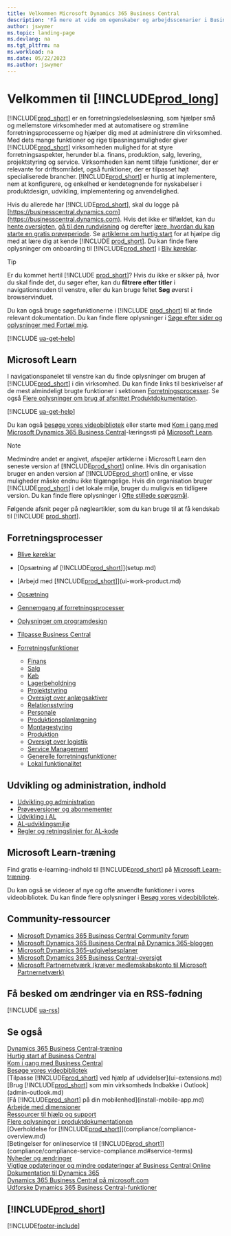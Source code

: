 ```yaml
---
title: Velkommen Microsoft Dynamics 365 Business Central
description: 'Få mere at vide om egenskaber og arbejdsscenarier i Business Central, som kan hjælpe virksomheder med at styre deres virksomhed, herunder finansiering, produktion, salg, levering, projektstyring, Services og meget mere.'
author: jswymer
ms.topic: landing-page
ms.devlang: na
ms.tgt_pltfrm: na
ms.workload: na
ms.date: 05/22/2023
ms.author: jswymer
---
```

# Velkommen til [!INCLUDE[prod_long](includes/prod_long.md)]

[!INCLUDE[prod_short](includes/prod_short.md)] er en forretningsledelsesløsning, som hjælper små og mellemstore virksomheder med at automatisere og strømline forretningsprocesserne og hjælper dig med at administrere din virksomhed. Med dets mange funktioner og rige tilpasningsmuligheder giver [!INCLUDE[prod_short](includes/prod_short.md)] virksomheden mulighed for at styre forretningsaspekter, herunder bl.a. finans, produktion, salg, levering, projektstyring og service. Virksomheden kan nemt tilføje funktioner, der er relevante for driftsområdet, også funktioner, der er tilpasset højt specialiserede brancher. [!INCLUDE[prod_short](includes/prod_short.md)] er hurtig at implementere, nem at konfigurere, og enkelhed er kendetegnende for nyskabelser i produktdesign, udvikling, implementering og anvendelighed.  

Hvis du allerede har [!INCLUDE[prod_short](includes/prod_short.md)], skal du logge på [https://businesscentral.dynamics.com](https://businesscentral.dynamics.com). Hvis det ikke er tilfældet, kan du [hente oversigten](https://dynamics.microsoft.com/business-central/overview/), [gå til den rundvisning](https://dynamics.microsoft.com/en-us/guidedtour/dynamics/business-central/1/1) og derefter [lære, hvordan du kan starte en gratis prøveperiode](trial-signup.md). Se [artiklerne om hurtig start](quick-start-business-central.md) for at hjælpe dig med at lære dig at kende [!INCLUDE [prod_short](includes/prod_short.md)]. Du kan finde flere oplysninger om onboarding til [!INCLUDE[prod_short](includes/prod_short.md)] i [Bliv køreklar](ui-get-ready-business.md).  

> [!TIP]
> Er du kommet hertil [!INCLUDE [prod_short](includes/prod_short.md)]? Hvis du ikke er sikker på, hvor du skal finde det, du søger efter, kan du **filtrere efter titler** i navigationsruden til venstre, eller du kan bruge feltet **Søg** øverst i browservinduet.  
>
> Du kan også bruge søgefunktionerne i [!INCLUDE [prod_short](includes/prod_short.md)] til at finde relevant dokumentation. Du kan finde flere oplysninger i [Søge efter sider og oplysninger med Fortæl mig](ui-search.md).

[!INCLUDE [ua-get-help](includes/ua-get-help.md)]

## Microsoft Learn

I navigationspanelet til venstre kan du finde oplysninger om brugen af [!INCLUDE[prod_short](includes/prod_short.md)] i din virksomhed. Du kan finde links til beskrivelser af de mest almindeligt brugte funktioner i sektionen [Forretningsprocesser](#business-processes). Se også [Flere oplysninger om brug af afsnittet Produktdokumentation](product-help-and-support.md#learn-more-using-the-product-documentation).

[!INCLUDE [ua-get-help](includes/ua-get-help.md)]

Du kan også [besøge vores videobibliotek](across-videos.md) eller starte med [Kom i gang med Microsoft Dynamics 365 Business Central](/training/paths/get-started-dynamics-365-business-central/)-læringssti på [Microsoft Learn](/training/dynamics365/business-central?WT.mc_id=dyn365bc_landingpage-docs).  

> [!NOTE]
> Medmindre andet er angivet, afspejler artiklerne i Microsoft Learn den seneste version af [!INCLUDE[prod_short](includes/prod_short.md)] online. Hvis din organisation bruger en anden version af [!INCLUDE[prod_short](includes/prod_short.md)] online, er visse muligheder måske endnu ikke tilgængelige. Hvis din organisation bruger [!INCLUDE[prod_short](includes/prod_short.md)] i det lokale miljø, bruger du muligvis en tidligere version. Du kan finde flere oplysninger i [Ofte stillede spørgsmål](across-faq.yml).

Følgende afsnit peger på nøgleartikler, som du kan bruge til at få kendskab til [!INCLUDE [prod_short](includes/prod_short.md)].  

## Forretningsprocesser

- [Blive køreklar](ui-get-ready-business.md)
- [Opsætning af [!INCLUDE[prod_short](includes/prod_short.md)]](setup.md)
- [Arbejd med [!INCLUDE[prod_short](includes/prod_short.md)]](ui-work-product.md)
- [Opsætning](admin-setup-and-administration.md)
- [Gennemgang af forretningsprocesser](walkthrough-business-process-walkthroughs.md)
- [Oplysninger om programdesign](design-details-application-design.md)
- [Tilpasse Business Central](ui-customizing-overview.md)
- [Forretningsfunktioner](across-business-functionality.md)

  - [Finans](finance.md)
  - [Salg](sales-manage-sales.md)
  - [Køb](purchasing-manage-purchasing.md)
  - [Lagerbeholdning](inventory-manage-inventory.md)
  - [Projektstyring](projects-manage-projects.md)
  - [Oversigt over anlægsaktiver](fa-manage.md)
  - [Relationsstyring](marketing-relationship-management.md)
  - [Personale](hr-manage-human-resources.md)
  - [Produktionsplanlægning](production-planning.md)
  - [Montagestyring](assembly-assemble-items.md)
  - [Produktion](production-manage-manufacturing.md)
  - [Oversigt over logistik](design-details-warehouse-management.md)  
  - [Service Management](service-service.md)
  - [Generelle forretningsfunktioner](ui-across-business-areas.md)
  - [Lokal funktionalitet](about-localization.md)

## Udvikling og administration, indhold

- [Udvikling og administration](/dynamics365/business-central/dev-itpro/index)
- [Prøveversioner og abonnementer](/dynamics365/business-central/dev-itpro/administration/trials-subscriptions)  
- [Udvikling i AL](/dynamics365/business-central/dev-itpro/developer/devenv-dev-overview)
- [AL-udviklingsmiljø](/dynamics365/business-central/dev-itpro/developer/devenv-reference-overview)
- [Regler og retningslinjer for AL-kode](/dynamics365/business-central/dev-itpro/compliance/apptest-overview)

## Microsoft Learn-træning

Find gratis e-learning-indhold til [!INCLUDE[prod_short](includes/prod_short.md)] på [Microsoft Learn-træning](/training/dynamics365/business-central?WT.mc_id=dyn365bc_landingpage-docs).

Du kan også se videoer af nye og ofte anvendte funktioner i vores videobibliotek. Du kan finde flere oplysninger i [Besøg vores videobibliotek](across-videos.md).  

## Community-ressourcer

- [Microsoft Dynamics 365 Business Central Community forum](https://community.dynamics.com/forums/thread/?groupid=e78817ab-a926-4d31-96cc-aef040a4eb04)  
- [Microsoft Dynamics 365 Business Central på Dynamics 365-bloggen](https://cloudblogs.microsoft.com/dynamics365/it/product/business-central/)  
- [Microsoft Dynamics 365-udgivelsesplaner](/dynamics365/release-plans/)  
- [Microsoft Dynamics 365 Business Central-oversigt](https://dynamics.microsoft.com/roadmap/business-central/)  
- [Microsoft Partnernetværk \(kræver medlemskabskonto til Microsoft Partnernetværk\)](https://mspartner.microsoft.com/en/us/windows/index.aspx)  

## Få besked om ændringer via en RSS-fødning

[!INCLUDE [ua-rss](includes/ua-rss.md)]  

## Se også

[Dynamics 365 Business Central-træning](/training/dynamics365/business-central?WT.mc_id=dyn365bc_landingpage-docs)  
[Hurtig start af Business Central](quick-start-business-central.md)  
[Kom i gang med Business Central](ui-get-ready-business.md)  
[Besøge vores videobibliotek](across-videos.md)  
[Tilpasse [!INCLUDE[prod_short](includes/prod_short.md)] ved hjælp af udvidelser](ui-extensions.md)  
[Brug [!INCLUDE[prod_short](includes/prod_short.md)] som min virksomheds Indbakke i Outlook](admin-outlook.md)  
[Få [!INCLUDE[prod_short](includes/prod_short.md)] på din mobilenhed](install-mobile-app.md)  
[Arbejde med dimensioner](finance-dimensions.md)  
[Ressourcer til hjælp og support](product-help-and-support.md)  
[Flere oplysninger i produktdokumentationen](product-help-and-support.md#learn-more-using-the-product-documentation)  
[Overholdelse for [!INCLUDE[prod_short](includes/prod_short.md)]](compliance/compliance-overview.md)  
[Betingelser for onlineservice til [!INCLUDE[prod_short](includes/prod_short.md)]](compliance/compliance-service-compliance.md#service-terms)  
[Nyheder og ændringer](/dynamics365/business-central/dev-itpro/whatsnew/overview)  
[Vigtige opdateringer og mindre opdateringer af Business Central Online](/dynamics365/business-central/dev-itpro/administration/update-rollout-timeline)  
[Dokumentation til Dynamics 365](/dynamics365/)  
[Dynamics 365 Business Central på microsoft.com](https://dynamics.microsoft.com/business-central/overview/)  
[Udforske Dynamics 365 Business Central-funktioner](https://dynamics.microsoft.com/business-central/capabilities/)  

## [!INCLUDE[prod_short](includes/free_trial_md.md)]

[!INCLUDE[footer-include](includes/footer-banner.md)]
